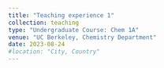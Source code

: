```yaml
---
title: "Teaching experience 1"
collection: teaching
type: "Undergraduate Course: Chem 1A"
venue: "UC Berkeley, Chemistry Department"
date: 2023-08-24
#location: "City, Country"
---
```

